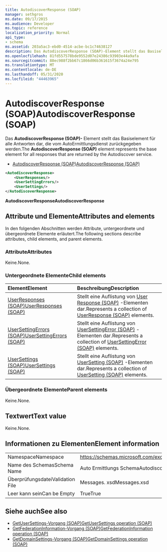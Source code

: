 ```yaml
---
title: AutodiscoverResponse (SOAP)
manager: sethgros
ms.date: 09/17/2015
ms.audience: Developer
ms.topic: reference
localization_priority: Normal
api_type:
- schema
ms.assetid: 203a5ac3-ebd0-4514-acbe-bc1c74638127
description: Das AutodiscoverResponse (SOAP)-Element stellt das Basiselement für alle Antworten dar, die vom AutoErmittlungsdienst zurückgegeben werden.
ms.openlocfilehash: 81fd557578bde9552d07e24386c93903e44a9afa
ms.sourcegitcommit: 88ec988f2bb67c1866d06b361615f3674a24e795
ms.translationtype: MT
ms.contentlocale: de-DE
ms.lasthandoff: 05/31/2020
ms.locfileid: "44463965"
---
```

# <a name="autodiscoverresponse-soap"></a><span data-ttu-id="c1704-103">AutodiscoverResponse (SOAP)</span><span class="sxs-lookup"><span data-stu-id="c1704-103">AutodiscoverResponse (SOAP)</span></span>

<span data-ttu-id="c1704-104">Das **AutodiscoverResponse (SOAP)-** Element stellt das Basiselement für alle Antworten dar, die vom AutoErmittlungsdienst zurückgegeben werden.</span><span class="sxs-lookup"><span data-stu-id="c1704-104">The **AutodiscoverResponse (SOAP)** element represents the base element for all responses that are returned by the Autodiscover service.</span></span> 
  
- [<span data-ttu-id="c1704-105">AutodiscoverResponse (SOAP)</span><span class="sxs-lookup"><span data-stu-id="c1704-105">AutodiscoverResponse (SOAP)</span></span>](autodiscoverresponse-soap.md)
  
```XML
<AutodiscoverResponse>
    <UserResponses/>
    <UserSettingErrors/>
    <UserSettings/>
</AutodiscoverResponse>

```

 <span data-ttu-id="c1704-106">**AutodiscoverResponse**</span><span class="sxs-lookup"><span data-stu-id="c1704-106">**AutodiscoverResponse**</span></span>
## <a name="attributes-and-elements"></a><span data-ttu-id="c1704-107">Attribute und Elemente</span><span class="sxs-lookup"><span data-stu-id="c1704-107">Attributes and elements</span></span>

<span data-ttu-id="c1704-108">In den folgenden Abschnitten werden Attribute, untergeordnete und übergeordnete Elemente erläutert.</span><span class="sxs-lookup"><span data-stu-id="c1704-108">The following sections describe attributes, child elements, and parent elements.</span></span>
  
### <a name="attributes"></a><span data-ttu-id="c1704-109">Attribute</span><span class="sxs-lookup"><span data-stu-id="c1704-109">Attributes</span></span>

<span data-ttu-id="c1704-110">Keine.</span><span class="sxs-lookup"><span data-stu-id="c1704-110">None.</span></span>
  
### <a name="child-elements"></a><span data-ttu-id="c1704-111">Untergeordnete Elemente</span><span class="sxs-lookup"><span data-stu-id="c1704-111">Child elements</span></span>

|<span data-ttu-id="c1704-112">**Element**</span><span class="sxs-lookup"><span data-stu-id="c1704-112">**Element**</span></span>|<span data-ttu-id="c1704-113">**Beschreibung**</span><span class="sxs-lookup"><span data-stu-id="c1704-113">**Description**</span></span>|
|:-----|:-----|
|[<span data-ttu-id="c1704-114">UserResponses (SOAP)</span><span class="sxs-lookup"><span data-stu-id="c1704-114">UserResponses (SOAP)</span></span>](userresponses-soap.md) <br/> |<span data-ttu-id="c1704-115">Stellt eine Auflistung von [User Response (SOAP)](userresponse-soap.md) -Elementen dar.</span><span class="sxs-lookup"><span data-stu-id="c1704-115">Represents a collection of [UserResponse (SOAP)](userresponse-soap.md) elements.</span></span>  <br/> |
|[<span data-ttu-id="c1704-116">UserSettingErrors (SOAP)</span><span class="sxs-lookup"><span data-stu-id="c1704-116">UserSettingErrors (SOAP)</span></span>](usersettingerrors-soap.md) <br/> |<span data-ttu-id="c1704-117">Stellt eine Auflistung von [UserSettingError (SOAP)](usersettingerror-soap.md) -Elementen dar.</span><span class="sxs-lookup"><span data-stu-id="c1704-117">Represents a collection of [UserSettingError (SOAP)](usersettingerror-soap.md) elements.</span></span>  <br/> |
|[<span data-ttu-id="c1704-118">UserSettings (SOAP)</span><span class="sxs-lookup"><span data-stu-id="c1704-118">UserSettings (SOAP)</span></span>](usersettings-soap.md) <br/> |<span data-ttu-id="c1704-119">Stellt eine Auflistung von [UserSetting (SOAP)](usersetting-soap.md) -Elementen dar.</span><span class="sxs-lookup"><span data-stu-id="c1704-119">Represents a collection of [UserSetting (SOAP)](usersetting-soap.md) elements.</span></span>  <br/> |
   
### <a name="parent-elements"></a><span data-ttu-id="c1704-120">Übergeordnete Elemente</span><span class="sxs-lookup"><span data-stu-id="c1704-120">Parent elements</span></span>

<span data-ttu-id="c1704-121">Keine.</span><span class="sxs-lookup"><span data-stu-id="c1704-121">None.</span></span>
  
## <a name="text-value"></a><span data-ttu-id="c1704-122">Textwert</span><span class="sxs-lookup"><span data-stu-id="c1704-122">Text value</span></span>

<span data-ttu-id="c1704-123">Keine.</span><span class="sxs-lookup"><span data-stu-id="c1704-123">None.</span></span>
  
## <a name="element-information"></a><span data-ttu-id="c1704-124">Informationen zu Elementen</span><span class="sxs-lookup"><span data-stu-id="c1704-124">Element information</span></span>

|||
|:-----|:-----|
|<span data-ttu-id="c1704-125">Namespace</span><span class="sxs-lookup"><span data-stu-id="c1704-125">Namespace</span></span>  <br/> |https://schemas.microsoft.com/exchange/2010/Autodiscover  <br/> |
|<span data-ttu-id="c1704-126">Name des Schemas</span><span class="sxs-lookup"><span data-stu-id="c1704-126">Schema Name</span></span>  <br/> |<span data-ttu-id="c1704-127">Auto Ermittlungs Schema</span><span class="sxs-lookup"><span data-stu-id="c1704-127">Autodiscover schema</span></span>  <br/> |
|<span data-ttu-id="c1704-128">Überprüfungsdatei</span><span class="sxs-lookup"><span data-stu-id="c1704-128">Validation File</span></span>  <br/> |<span data-ttu-id="c1704-129">Messages. xsd</span><span class="sxs-lookup"><span data-stu-id="c1704-129">Messages.xsd</span></span>  <br/> |
|<span data-ttu-id="c1704-130">Leer kann sein</span><span class="sxs-lookup"><span data-stu-id="c1704-130">Can be Empty</span></span>  <br/> |<span data-ttu-id="c1704-131">True</span><span class="sxs-lookup"><span data-stu-id="c1704-131">True</span></span>  <br/> |
   
## <a name="see-also"></a><span data-ttu-id="c1704-132">Siehe auch</span><span class="sxs-lookup"><span data-stu-id="c1704-132">See also</span></span>

- [<span data-ttu-id="c1704-133">GetUserSettings-Vorgang (SOAP)</span><span class="sxs-lookup"><span data-stu-id="c1704-133">GetUserSettings operation (SOAP)</span></span>](getusersettings-operation-soap.md)
- [<span data-ttu-id="c1704-134">GetFederationInformation-Vorgang (SOAP)</span><span class="sxs-lookup"><span data-stu-id="c1704-134">GetFederationInformation operation (SOAP)</span></span>](getfederationinformation-operation-soap.md)
- [<span data-ttu-id="c1704-135">GetDomainSettings-Vorgang (SOAP)</span><span class="sxs-lookup"><span data-stu-id="c1704-135">GetDomainSettings operation (SOAP)</span></span>](getdomainsettings-operation-soap.md)

